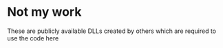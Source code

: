 # Not my work

These are publicly available DLLs created by others which are required to use the code here
